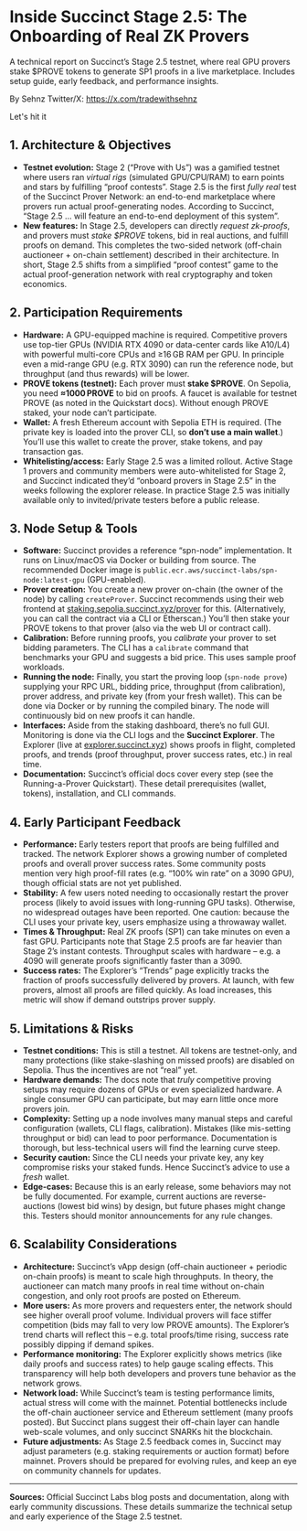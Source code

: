 # Inside Succinct Stage 2.5: The Onboarding of Real ZK Provers
A technical report on Succinct’s Stage 2.5 testnet, where real GPU provers stake $PROVE tokens to generate SP1 proofs in a live marketplace. Includes setup guide, early feedback, and performance insights.

By Sehnz 
Twitter/X: https://x.com/tradewithsehnz

Let's hit it

## 1. Architecture & Objectives

- **Testnet evolution:** Stage 2 (“Prove with Us”) was a gamified testnet where users ran *virtual rigs* (simulated GPU/CPU/RAM) to earn points and stars by fulfilling “proof contests”. Stage 2.5 is the first *fully real* test of the Succinct Prover Network: an end-to-end marketplace where provers run actual proof-generating nodes. According to Succinct, “Stage 2.5 … will feature an end-to-end deployment of this system”.
- **New features:** In Stage 2.5, developers can directly *request zk-proofs*, and provers must *stake $PROVE* tokens, bid in real auctions, and fulfill proofs on demand. This completes the two-sided network (off-chain auctioneer + on-chain settlement) described in their architecture. In short, Stage 2.5 shifts from a simplified “proof contest” game to the actual proof-generation network with real cryptography and token economics.

## 2. Participation Requirements

- **Hardware:** A GPU-equipped machine is required. Competitive provers use top-tier GPUs (NVIDIA RTX 4090 or data-center cards like A10/L4) with powerful multi-core CPUs and ≥16 GB RAM per GPU. In principle even a mid-range GPU (e.g. RTX 3090) can run the reference node, but throughput (and thus rewards) will be lower.
- **PROVE tokens (testnet):** Each prover must **stake $PROVE**. On Sepolia, you need **≈1000 PROVE** to bid on proofs. A faucet is available for testnet PROVE (as noted in the Quickstart docs). Without enough PROVE staked, your node can’t participate.
- **Wallet:** A fresh Ethereum account with Sepolia ETH is required. (The private key is loaded into the prover CLI, so **don’t use a main wallet**.) You’ll use this wallet to create the prover, stake tokens, and pay transaction gas.
- **Whitelisting/access:** Early Stage 2.5 was a limited rollout. Active Stage 1 provers and community members were auto-whitelisted for Stage 2, and Succinct indicated they’d “onboard provers in Stage 2.5” in the weeks following the explorer release. In practice Stage 2.5 was initially available only to invited/private testers before a public release.

## 3. Node Setup & Tools

- **Software:** Succinct provides a reference “spn-node” implementation. It runs on Linux/macOS via Docker or building from source. The recommended Docker image is `public.ecr.aws/succinct-labs/spn-node:latest-gpu` (GPU-enabled).
- **Prover creation:** You create a new prover on-chain (the owner of the node) by calling `createProver`. Succinct recommends using their web frontend at [staking.sepolia.succinct.xyz/prover](https://staking.sepolia.succinct.xyz/prover) for this. (Alternatively, you can call the contract via a CLI or Etherscan.) You’ll then stake your PROVE tokens to that prover (also via the web UI or contract call).
- **Calibration:** Before running proofs, you *calibrate* your prover to set bidding parameters. The CLI has a `calibrate` command that benchmarks your GPU and suggests a bid price. This uses sample proof workloads.
- **Running the node:** Finally, you start the proving loop (`spn-node prove`) supplying your RPC URL, bidding price, throughput (from calibration), prover address, and private key (from your fresh wallet). This can be done via Docker or by running the compiled binary. The node will continuously bid on new proofs it can handle.
- **Interfaces:** Aside from the staking dashboard, there’s no full GUI. Monitoring is done via the CLI logs and the **Succinct Explorer**. The Explorer (live at [explorer.succinct.xyz](https://explorer.succinct.xyz)) shows proofs in flight, completed proofs, and trends (proof throughput, prover success rates, etc.) in real time.
- **Documentation:** Succinct’s official docs cover every step (see the Running-a-Prover Quickstart). These detail prerequisites (wallet, tokens), installation, and CLI commands.

## 4. Early Participant Feedback

- **Performance:** Early testers report that proofs are being fulfilled and tracked. The network Explorer shows a growing number of completed proofs and overall prover success rates. Some community posts mention very high proof-fill rates (e.g. “100% win rate” on a 3090 GPU), though official stats are not yet published.
- **Stability:** A few users noted needing to occasionally restart the prover process (likely to avoid issues with long-running GPU tasks). Otherwise, no widespread outages have been reported. One caution: because the CLI uses your private key, users emphasize using a throwaway wallet.
- **Times & Throughput:** Real ZK proofs (SP1) can take minutes on even a fast GPU. Participants note that Stage 2.5 proofs are far heavier than Stage 2’s instant contests. Throughput scales with hardware – e.g. a 4090 will generate proofs significantly faster than a 3090.
- **Success rates:** The Explorer’s “Trends” page explicitly tracks the fraction of proofs successfully delivered by provers. At launch, with few provers, almost all proofs are filled quickly. As load increases, this metric will show if demand outstrips prover supply.

## 5. Limitations & Risks

- **Testnet conditions:** This is still a testnet. All tokens are testnet-only, and many protections (like stake-slashing on missed proofs) are disabled on Sepolia. Thus the incentives are not “real” yet.
- **Hardware demands:** The docs note that *truly* competitive proving setups may require dozens of GPUs or even specialized hardware. A single consumer GPU can participate, but may earn little once more provers join.
- **Complexity:** Setting up a node involves many manual steps and careful configuration (wallets, CLI flags, calibration). Mistakes (like mis-setting throughput or bid) can lead to poor performance. Documentation is thorough, but less-technical users will find the learning curve steep.
- **Security caution:** Since the CLI needs your private key, any key compromise risks your staked funds. Hence Succinct’s advice to use a *fresh* wallet.
- **Edge-cases:** Because this is an early release, some behaviors may not be fully documented. For example, current auctions are reverse-auctions (lowest bid wins) by design, but future phases might change this. Testers should monitor announcements for any rule changes.

## 6. Scalability Considerations

- **Architecture:** Succinct’s vApp design (off-chain auctioneer + periodic on-chain proofs) is meant to scale high throughputs. In theory, the auctioneer can match many proofs in real time without on-chain congestion, and only root proofs are posted on Ethereum.
- **More users:** As more provers and requesters enter, the network should see higher overall proof volume. Individual provers will face stiffer competition (bids may fall to very low PROVE amounts). The Explorer’s trend charts will reflect this – e.g. total proofs/time rising, success rate possibly dipping if demand spikes.
- **Performance monitoring:** The Explorer explicitly shows metrics (like daily proofs and success rates) to help gauge scaling effects. This transparency will help both developers and provers tune behavior as the network grows.
- **Network load:** While Succinct’s team is testing performance limits, actual stress will come with the mainnet. Potential bottlenecks include the off-chain auctioneer service and Ethereum settlement (many proofs posted). But Succinct plans suggest their off-chain layer can handle web-scale volumes, and only succinct SNARKs hit the blockchain.
- **Future adjustments:** As Stage 2.5 feedback comes in, Succinct may adjust parameters (e.g. staking requirements or auction format) before mainnet. Provers should be prepared for evolving rules, and keep an eye on community channels for updates.

---

**Sources:** Official Succinct Labs blog posts and documentation, along with early community discussions. These details summarize the technical setup and early experience of the Stage 2.5 testnet.
